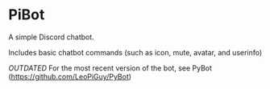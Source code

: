 # PiBot
A simple Discord chatbot.

Includes basic chatbot commands (such as icon, mute, avatar, and userinfo)

*OUTDATED* For the most recent version of the bot, see PyBot (https://github.com/LeoPiGuy/PyBot)
